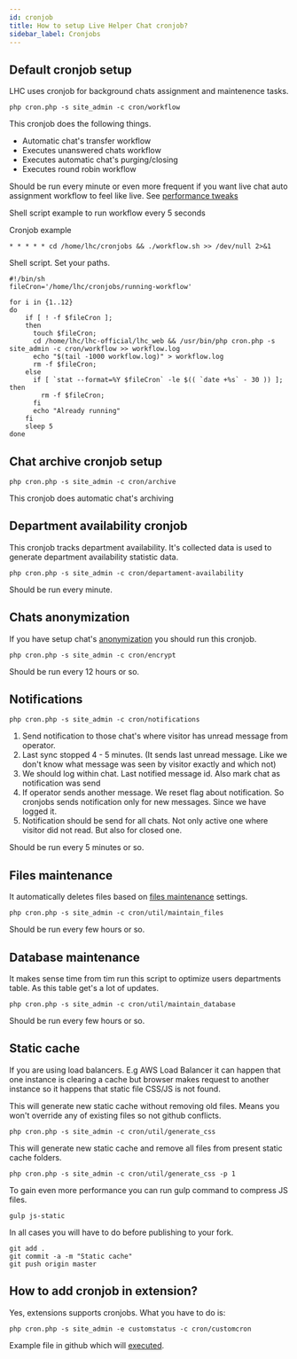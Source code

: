 ```yaml
---
id: cronjob
title: How to setup Live Helper Chat cronjob?
sidebar_label: Cronjobs
---
```


## Default cronjob setup

LHC uses cronjob for background chats assignment and maintenence tasks.

```shell script
php cron.php -s site_admin -c cron/workflow
```

This cronjob does the following things.

 * Automatic chat's transfer workflow
 * Executes unanswered chats workflow
 * Executes automatic chat's purging/closing
 * Executes round robin workflow

Should be run every minute or even more frequent if you want live chat auto assignment workflow to feel like live. See [performance tweaks](performance.md)

Shell script example to run workflow every 5 seconds

Cronjob example
```
* * * * * cd /home/lhc/cronjobs && ./workflow.sh >> /dev/null 2>&1
```

Shell script. Set your paths.

```shell script
#!/bin/sh
fileCron='/home/lhc/cronjobs/running-workflow'

for i in {1..12}
do
    if [ ! -f $fileCron ];
    then
      touch $fileCron;
      cd /home/lhc/lhc-official/lhc_web && /usr/bin/php cron.php -s site_admin -c cron/workflow >> workflow.log
      echo "$(tail -1000 workflow.log)" > workflow.log
      rm -f $fileCron;
    else
      if [ `stat --format=%Y $fileCron` -le $(( `date +%s` - 30 )) ]; then
        rm -f $fileCron;
      fi
      echo "Already running"
    fi
    sleep 5
done
```

## Chat archive cronjob setup



```shell script
php cron.php -s site_admin -c cron/archive
```

This cronjob does automatic chat's archiving

## Department availability cronjob

This cronjob tracks department availability. It's collected data is used to generate department availability statistic data.

```
php cron.php -s site_admin -c cron/departament-availability
```

Should be run every minute.

## Chats anonymization

If you have setup chat's [anonymization](anonymize.md) you should run this cronjob.

```
php cron.php -s site_admin -c cron/encrypt
```

Should be run every 12 hours or so.

## Notifications

```
php cron.php -s site_admin -c cron/notifications
```

1. Send notification to those chat's where visitor has unread message from operator.
2. Last sync stopped 4 - 5 minutes. (It sends last unread message. Like we don't know what message was seen by visitor exactly and which not)
3. We should log within chat. Last notified message id. Also mark chat as notification was send
4. If operator sends another message. We reset flag about notification. So cronjobs sends notification only for new messages. Since we have logged it.
5. Notification should be send for all chats. Not only active one where visitor did not read. But also for closed one.

Should be run every 5 minutes or so.

## Files maintenance

It automatically deletes files based on [files maintenance](chat/files.md#files-maintenance) settings.

```
php cron.php -s site_admin -c cron/util/maintain_files
```

Should be run every few hours or so.

## Database maintenance

It makes sense time from tim run this script to optimize users departments table. As this table get's a lot of updates.

```
php cron.php -s site_admin -c cron/util/maintain_database
```

Should be run every few hours or so.

## Static cache

If you are using load balancers. E.g AWS Load Balancer it can happen that one instance is clearing a cache but browser makes request to another instance so it happens that static file CSS/JS is not found.

This will generate new static cache without removing old files. Means you won't override any of existing files so not github conflicts.
```
php cron.php -s site_admin -c cron/util/generate_css
```

This will generate new static cache and remove all files from present static cache folders. 
```shell script
php cron.php -s site_admin -c cron/util/generate_css -p 1
```

To gain even more performance you can run gulp command to compress JS files.

```
gulp js-static
```

In all cases you will have to do before publishing to your fork.

```shell script
git add .
git commit -a -m "Static cache"
git push origin master 
```



## How to add cronjob in extension?
 
Yes, extensions supports cronjobs. What you have to do is:
 
```
php cron.php -s site_admin -e customstatus -c cron/customcron
```

Example file in github which will [executed](https://github.com/remdex/livehelperchat/blob/master/lhc_web/extension/customstatus/modules/lhcron/customcron.php).
